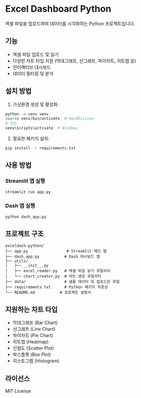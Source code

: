 # Excel Dashboard Python

엑셀 파일을 업로드하여 데이터를 시각화하는 Python 프로젝트입니다.

## 기능

- 엑셀 파일 업로드 및 읽기
- 다양한 차트 타입 지원 (막대그래프, 선그래프, 파이차트, 히트맵 등)
- 인터랙티브 대시보드
- 데이터 필터링 및 분석

## 설치 방법

1. 가상환경 생성 및 활성화:
```bash
python -m venv venv
source venv/bin/activate  # macOS/Linux
# 또는
venv\Scripts\activate  # Windows
```

2. 필요한 패키지 설치:
```bash
pip install -r requirements.txt
```

## 사용 방법

### Streamlit 앱 실행
```bash
streamlit run app.py
```

### Dash 앱 실행
```bash
python dash_app.py
```

## 프로젝트 구조

```
exceldash-python/
├── app.py                 # Streamlit 메인 앱
├── dash_app.py           # Dash 대시보드 앱
├── utils/
│   ├── __init__.py
│   ├── excel_reader.py   # 엑셀 파일 읽기 유틸리티
│   └── chart_creator.py  # 차트 생성 유틸리티
├── data/                 # 샘플 데이터 및 업로드된 파일
├── requirements.txt      # Python 패키지 의존성
└── README.md           # 프로젝트 설명서
```

## 지원하는 차트 타입

- 막대그래프 (Bar Chart)
- 선그래프 (Line Chart)
- 파이차트 (Pie Chart)
- 히트맵 (Heatmap)
- 산점도 (Scatter Plot)
- 박스플롯 (Box Plot)
- 히스토그램 (Histogram)

## 라이선스

MIT License 